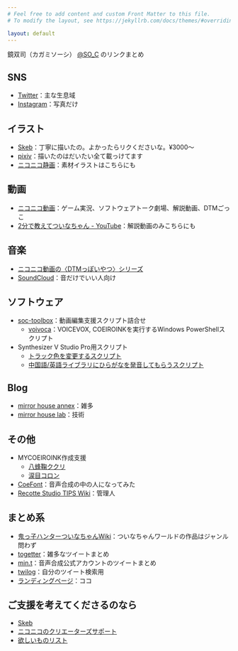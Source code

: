 ```yaml
---
# Feel free to add content and custom Front Matter to this file.
# To modify the layout, see https://jekyllrb.com/docs/themes/#overriding-theme-defaults

layout: default
---
```

鏡双司（カガミソーシ） [@SO_C](https://twitter.com/SO_C) のリンクまとめ

## SNS

* [Twitter](https://twitter.com/SO_C)：主な生息域
* [Instagram](https://www.instagram.com/so_c.k/)：写真だけ

## イラスト

* [Skeb](https://skeb.jp/@SO_C)：丁寧に描いたの。よかったらリクくださいな。¥3000～
* [pixiv](https://www.pixiv.net/users/17301691)：描いたのはだいたい全て載っけてます
* [ニコニコ静画](https://seiga.nicovideo.jp/user/illust/13145014)：素材イラストはこちらにも

## 動画

* [ニコニコ動画](https://www.nicovideo.jp/user/13145014)：ゲーム実況、ソフトウェアトーク劇場、解説動画、DTMごっこ
* [2分で教えてついなちゃん - YouTube](https://www.youtube.com/channel/UCASSVIUKXBTFcdeKm3r1QgA)：解説動画のみこちらにも

## 音楽

* [ニコニコ動画の〈DTMっぽいやつ〉シリーズ](https://www.nicovideo.jp/series/172101)
* [SoundCloud](https://soundcloud.com/so-c-kagami)：音だけでいい人向け

## ソフトウェア

* [soc-toolbox](https://github.com/so-c/soc-toolbox)：動画編集支援スクリプト詰合せ
  * [voivoca](./toolbox/voivoca.html)：VOICEVOX, COEIROINKを実行するWindows PowerShellスクリプト
* Synthesizer V Studio Pro用スクリプト
  * [トラック色を変更するスクリプト](https://gist.github.com/so-c/d2ce848b3b209c9b496effacfaf37246)
  * [中国語/英語ライブラリにひらがなを発音してもらうスクリプト](https://gist.github.com/so-c/3f92609556d7d5aa443bbb1e3b3c66d1)

## Blog

* [mirror house annex](https://mirahalibrary.blogspot.com/)：雑多
* [mirror house lab](https://mirahalab.blogspot.com/)：技術

## その他

* MYCOEIROINK作成支援
  * [八蜂鞠ククリ](https://ついなちゃん.com/character/#kukuri)
  * [涙目コロン](https://ついなちゃん.com/character/#koron)
* [CoeFont](https://coefont.cloud/coefonts/6f459c2e-1294-4543-b4ae-2a19336ceb17)：音声合成の中の人になってみた
* [Recotte Studio TIPS Wiki](https://wikiwiki.jp/recosta/)：管理人

## まとめ系

* [鬼っ子ハンターついなちゃんWiki](https://tsuinawiki.cyou/creater/%E9%8F%A1%E5%8F%8C%E5%8F%B8)：ついなちゃんワールドの作品はジャンル問わず
* [togetter](https://togetter.com/id/SO_C)：雑多なツイートまとめ
* [min.t](https://min.togetter.com/id/SO_C)：音声合成公式アカウントのツイートまとめ
* [twilog](https://twilog.org/SO_C)：自分のツイート検索用
* [ランディングページ](https://so-c.github.io/)：ココ

## ご支援を考えてくださるのなら

* [Skeb](https://skeb.jp/@SO_C)
* [ニコニコのクリエーターズサポート](https://creator-support.nicovideo.jp/registration/13145014)
* [欲しいものリスト](https://www.amazon.co.jp/hz/wishlist/ls/1NJZV3RGORDVP)
